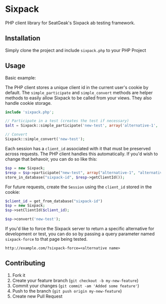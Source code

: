 # Sixpack

PHP client library for SeatGeak's Sixpack ab testing framework.

## Installation

Simply clone the project and include `sixpack.php` to your PHP Project

## Usage

Basic example:

The PHP client stores a unique client id in the current user's cookie by default. The `simple_participate` and `simple_convert` methods are helper methods to easily allow Sixpack to be called from your views. They also handle cookie storage.

```php
include 'sixpack.php';

// Participate in a test (creates the test if necessary)
$alt = Sixpack::simple_participate('new-test', array('alternative-1', 'alternative-2'));

// Convert
Sixpack::simple_convert('new-test');
```

Each session has a `client_id` associated with it that must be preserved across requests. The PHP client handles this automatically. If you'd wish to change that behavoir, you can do so like this:

```php
$sp = new Sixpack;
$resp = $sp->participate("new-test", array("alternative-1", "alternative-2"));
store_in_database("sixpack-id", $resp->getClientId());
```

For future requests, create the `Session` using the `client_id` stored in the cookie:

```php
$client_id = get_from_database("sixpack-id")
$sp = new Sixpack;
$sp->setClientId($client_id);

$sp->convert('new-test');
```

If you'd like to force the Sixpack server to return a specific alternative for development or test, you can do so by passing a query parameter named `sixpack-force` to that page being tested.

`http://example.com/?sixpack-force=<alternative name>`

## Contributing

1. Fork it
2. Create your feature branch (`git checkout -b my-new-feature`)
3. Commit your changes (`git commit -am 'Added some feature'`)
4. Push to the branch (`git push origin my-new-feature`)
5. Create new Pull Request